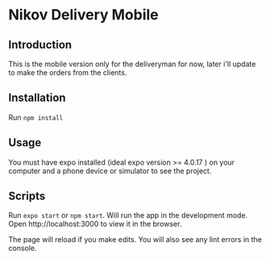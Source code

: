 # Nikov Delivery Mobile

## Introduction

This is the mobile version only for the deliveryman for now, later i'll update to make the orders from the clients.

## Installation

Run ```npm install```

## Usage

You must have expo installed (ideal expo version >= 4.0.17 ) on your computer and a phone device or simulator to see the project.

## Scripts

Run ```expo start``` or ```npm start```.
Will run the app in the development mode. <br />
Open http://localhost:3000 to view it in the browser.

The page will reload if you make edits.
You will also see any lint errors in the console.
